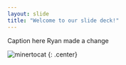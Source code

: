 ```yaml
---
layout: slide
title: "Welcome to our slide deck!"
---
```


Caption here Ryan made a change

![minertocat](https://octodex.github.com/images/minertocat.png)
{: .center}
